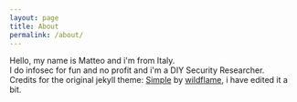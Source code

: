 ```yaml
---
layout: page
title: About
permalink: /about/
---
```

Hello, my name is Matteo and i'm from Italy.  
I do infosec for fun and no profit and i'm a DIY Security Researcher.  
Credits for the original jekyll theme: [Simple](http://jekyllthemes.org/themes/jekyll-simple/) by [wildflame](http://wildflame.me), i have edited it a bit.  
